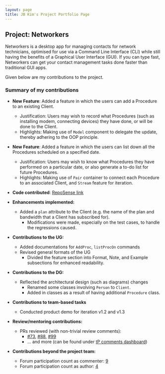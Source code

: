 ```yaml
---
layout: page
title: JB Kim's Project Portfolio Page
---
```


## Project: Networkers

Networkers is a desktop app for managing contacts for network technicians, optimised for use via a Command Line Interface (CLI) while still having the benefits of a Graphical User Interface (GUI). If you can type fast, Networkers can get your contact management tasks done faster than traditional GUI apps.

Given below are my contributions to the project.

### Summary of my contributions

- **New Feature**: Added a feature in which the users can add a Procedure to an existing Client.
  - Justification: Users may wish to record what Procedures (such as installing modem, connecting devices) they have done, or will be done to the Client.
  - Highlights: Making use of `Model` component to delegate the update, thereby adhering to the OOP principle.

- **New Feature**: Added a feature in which the users can list down all the Procedures scheduled on a specified date.
  - Justification: Users may wish to know what Procedures they have performed on a particular date, or also generate a to-do list for future Procedures.
  - Highlights: Making use of `Pair` container to connect each Procedure to an associated Client, and `Stream` feature for iteration.

- **Code contributed**: [RepoSense link](https://nus-cs2103-ay2122s2.github.io/tp-dashboard/?search=jbkim1999&sort=groupTitle&sortWithin=title&timeframe=commit&mergegroup=&groupSelect=groupByRepos&breakdown=true&checkedFileTypes=docs~functional-code~test-code~other&tabOpen=true&tabType=zoom&zA=jbkim1999&zR=AY2122S2-CS2103T-W13-1%2Ftp%5Bmaster%5D&zACS=237.07692307692307&zS=2022-02-18&zFS=jbkim1999&zU=2022-04-07&zMG=false&zFTF=commit&zFGS=groupByRepos&zFR=false&zFT=docs~functional-code~test-code&since=2022-02-18)

- **Enhancements implemented:**
  - Added a `plan` attribute to the Client (e.g. the name of the plan and bandwidth that a Client has subscribed for).
    - Modifications were made, especially on the test cases, to handle the regressions caused.

- **Contributions to the UG:**
  - Added documentations for `AddProc`, `listProcOn` commands
  - Revised general formats of the UG
    - Divided the feature section into Format, Note, and Example subsections for enhanced readability.

- **Contributions to the DG:**
  - Reflected the architectural design (such as diagrams) changes
    - Renamed some classes involving `Person` to `Client`.
    - Added in classes as a result of having additional `Procedure` class.

- **Contributions to team-based tasks**
  - Conducted product demo for iteration v1.2 and v1.3

- **Review/mentoring contributions:**
  - PRs reviewed (with non-trivial review comments): 
    - [#73](https://github.com/AY2122S2-CS2103T-W13-1/tp/pull/73), [#88](https://github.com/AY2122S2-CS2103T-W13-1/tp/pull/88), [#99](https://github.com/AY2122S2-CS2103T-W13-1/tp/pull/99)
    - ... and more (can be found under [tP comments dashboard](https://nus-cs2103-ay2122s2.github.io/dashboards/contents/tp-comments.html))

- **Contributions beyond the project team:**
  - Forum participation count as commenter: [9](https://github.com/nus-cs2103-AY2122S2/forum/issues?q=commenter%3Ajbkim1999)
  - Forum participation count as author: [4](https://github.com/nus-cs2103-AY2122S2/forum/issues?q=author%3Ajbkim1999)
